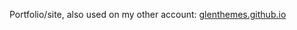 Portfolio/site, also used on my other account: [glenthemes.github.io](https://glenthemes.github.io)
